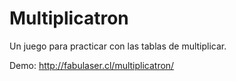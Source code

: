 # Multiplicatron
Un juego para practicar con las tablas de multiplicar.

Demo: http://fabulaser.cl/multiplicatron/
